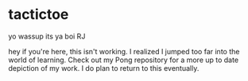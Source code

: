 # tactictoe

yo wassup its ya boi RJ

hey if you're here, this isn't working. I realized I jumped too far into the world of learning. Check out my Pong repository for a more up to date depiction of my work. I do plan to return to this eventually. 
